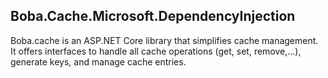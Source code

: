 ﻿## Boba.Cache.Microsoft.DependencyInjection

Boba.cache is an ASP.NET Core library that simplifies cache management. It offers interfaces to handle all cache operations (get, set, remove,...), generate keys, and manage cache entries.